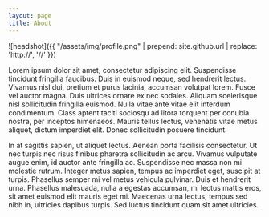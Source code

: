 ```yaml
---
layout: page
title: About
---
```


![headshot]({{ "/assets/img/profile.png" | prepend: site.github.url | replace: 'http://', '//' }})

Lorem ipsum dolor sit amet, consectetur adipiscing elit. Suspendisse tincidunt fringilla faucibus. Duis in euismod neque, sed hendrerit lectus. Vivamus nisl dui, pretium et purus lacinia, accumsan volutpat lorem. Fusce vel auctor magna. Duis ultrices ornare ex nec sodales. Aliquam scelerisque nisl sollicitudin fringilla euismod. Nulla vitae ante vitae elit interdum condimentum. Class aptent taciti sociosqu ad litora torquent per conubia nostra, per inceptos himenaeos. Mauris tellus lectus, venenatis vitae metus aliquet, dictum imperdiet elit. Donec sollicitudin posuere tincidunt.

In at sagittis sapien, ut aliquet lectus. Aenean porta facilisis consectetur. Ut nec turpis nec risus finibus pharetra sollicitudin ac arcu. Vivamus vulputate augue enim, id auctor ante fringilla ac. Suspendisse nec massa non mi molestie rutrum. Integer metus sapien, tempus ac imperdiet eget, suscipit at turpis. Phasellus semper mi vel metus vehicula pulvinar. Duis et hendrerit urna. Phasellus malesuada, nulla a egestas accumsan, mi lectus mattis eros, sit amet euismod elit mauris eget mi. Maecenas urna lectus, tempus sed nibh in, ultricies dapibus turpis. Sed luctus tincidunt quam sit amet ultricies.